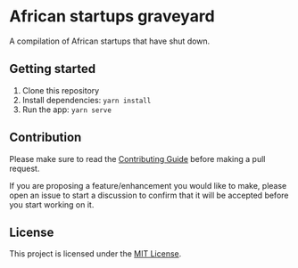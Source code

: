 # African startups graveyard

A compilation of African startups that have shut down.

## Getting started

1. Clone this repository
2. Install dependencies: `yarn install`
3. Run the app: `yarn serve`

## Contribution

Please make sure to read the [Contributing Guide](./CONTRIBUTION.md) before making a pull request.

If you are proposing a feature/enhancement you would like to make, please open an issue to start a discussion to confirm that it will be accepted before you start working on it.

## License

This project is licensed under the [MIT License](./LICENSE).
